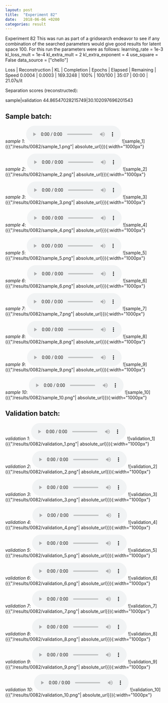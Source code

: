 ```yaml
---
layout: post
title:  "Experiment 82"
date:   2018-06-06 +0200
categories: result
---
```

Experiment 82
This was run as part of a gridsearch endeavor to see if any combination of the searched parameters would give good results for latent space 100.
For this run the parameters were as follows:
learning_rate = 1e-3
kl_loss_mult = 1e-4
kl_extra_mult = 2
kl_extra_exponent = 4
use_square = False
data_source = ["chello"]

Loss | Reconstruction | KL | Completion | Epochs | Elapsed | Remaining | Speed
0.0004 | 0.0003 | 169.3248 | 100% | 100/100 | 35:07 | 00:00 | 21.07s/it

Separation scores (reconstructed):

sample|validation
44.86547028215749|30.102097696201543

## **Sample batch**:
_sample 1_:
<audio src="/ResultsOverview/results/0082/sample_1.wav" controls preload></audio>
![sample_1]({{"/results/0082/sample_1.png"| absolute_url}}){:width="1000px"}

_sample 2_:
<audio src="/ResultsOverview/results/0082/sample_2.wav" controls preload></audio>
![sample_2]({{"/results/0082/sample_2.png"| absolute_url}}){:width="1000px"}

_sample 3_:
<audio src="/ResultsOverview/results/0082/sample_3.wav" controls preload></audio>
![sample_3]({{"/results/0082/sample_3.png"| absolute_url}}){:width="1000px"}

_sample 4_:
<audio src="/ResultsOverview/results/0082/sample_4.wav" controls preload></audio>
![sample_4]({{"/results/0082/sample_4.png"| absolute_url}}){:width="1000px"}

_sample 5_:
<audio src="/ResultsOverview/results/0082/sample_5.wav" controls preload></audio>
![sample_5]({{"/results/0082/sample_5.png"| absolute_url}}){:width="1000px"}

_sample 6_:
<audio src="/ResultsOverview/results/0082/sample_6.wav" controls preload></audio>
![sample_6]({{"/results/0082/sample_6.png"| absolute_url}}){:width="1000px"}

_sample 7_:
<audio src="/ResultsOverview/results/0082/sample_7.wav" controls preload></audio>
![sample_7]({{"/results/0082/sample_7.png"| absolute_url}}){:width="1000px"}

_sample 8_:
<audio src="/ResultsOverview/results/0082/sample_8.wav" controls preload></audio>
![sample_8]({{"/results/0082/sample_8.png"| absolute_url}}){:width="1000px"}

_sample 9_:
<audio src="/ResultsOverview/results/0082/sample_9.wav" controls preload></audio>
![sample_9]({{"/results/0082/sample_9.png"| absolute_url}}){:width="1000px"}

_sample 10_:
<audio src="/ResultsOverview/results/0082/sample_10.wav" controls preload></audio>
![sample_10]({{"/results/0082/sample_10.png"| absolute_url}}){:width="1000px"}

## **Validation batch**:
_validation 1_:
<audio src="/ResultsOverview/results/0082/validation_1.wav" controls preload></audio>
![validation_1]({{"/results/0082/validation_1.png"| absolute_url}}){:width="1000px"}

_validation 2_:
<audio src="/ResultsOverview/results/0082/validation_2.wav" controls preload></audio>
![validation_2]({{"/results/0082/validation_2.png"| absolute_url}}){:width="1000px"}

_validation 3_:
<audio src="/ResultsOverview/results/0082/validation_3.wav" controls preload></audio>
![validation_3]({{"/results/0082/validation_3.png"| absolute_url}}){:width="1000px"}

_validation 4_:
<audio src="/ResultsOverview/results/0082/validation_4.wav" controls preload></audio>
![validation_4]({{"/results/0082/validation_4.png"| absolute_url}}){:width="1000px"}

_validation 5_:
<audio src="/ResultsOverview/results/0082/validation_5.wav" controls preload></audio>
![validation_5]({{"/results/0082/validation_5.png"| absolute_url}}){:width="1000px"}

_validation 6_:
<audio src="/ResultsOverview/results/0082/validation_6.wav" controls preload></audio>
![validation_6]({{"/results/0082/validation_6.png"| absolute_url}}){:width="1000px"}

_validation 7_:
<audio src="/ResultsOverview/results/0082/validation_7.wav" controls preload></audio>
![validation_7]({{"/results/0082/validation_7.png"| absolute_url}}){:width="1000px"}

_validation 8_:
<audio src="/ResultsOverview/results/0082/validation_8.wav" controls preload></audio>
![validation_8]({{"/results/0082/validation_8.png"| absolute_url}}){:width="1000px"}

_validation 9_:
<audio src="/ResultsOverview/results/0082/validation_9.wav" controls preload></audio>
![validation_9]({{"/results/0082/validation_9.png"| absolute_url}}){:width="1000px"}

_validation 10_:
<audio src="/ResultsOverview/results/0082/validation_10.wav" controls preload></audio>
![validation_10]({{"/results/0082/validation_10.png"| absolute_url}}){:width="1000px"}
